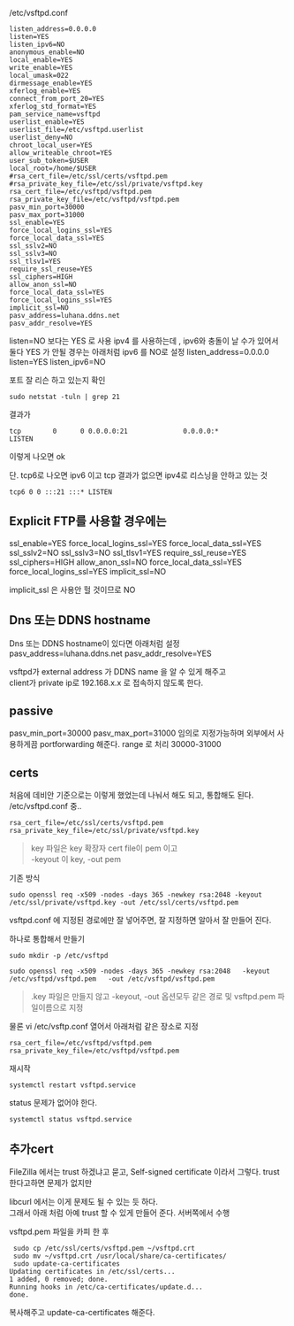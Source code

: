 /etc/vsftpd.conf
```
listen_address=0.0.0.0
listen=YES
listen_ipv6=NO
anonymous_enable=NO
local_enable=YES
write_enable=YES
local_umask=022
dirmessage_enable=YES
xferlog_enable=YES
connect_from_port_20=YES
xferlog_std_format=YES
pam_service_name=vsftpd
userlist_enable=YES
userlist_file=/etc/vsftpd.userlist
userlist_deny=NO
chroot_local_user=YES
allow_writeable_chroot=YES
user_sub_token=$USER
local_root=/home/$USER
#rsa_cert_file=/etc/ssl/certs/vsftpd.pem
#rsa_private_key_file=/etc/ssl/private/vsftpd.key
rsa_cert_file=/etc/vsftpd/vsftpd.pem
rsa_private_key_file=/etc/vsftpd/vsftpd.pem
pasv_min_port=30000
pasv_max_port=31000
ssl_enable=YES
force_local_logins_ssl=YES
force_local_data_ssl=YES
ssl_sslv2=NO
ssl_sslv3=NO
ssl_tlsv1=YES
require_ssl_reuse=YES
ssl_ciphers=HIGH
allow_anon_ssl=NO
force_local_data_ssl=YES
force_local_logins_ssl=YES
implicit_ssl=NO
pasv_address=luhana.ddns.net
pasv_addr_resolve=YES
```

listen=NO 보다는 YES 로 사용 ipv4 를 사용하는데 , ipv6와 충돌이 날 수가 있어서 
둘다 YES 가 안될 경우는 아래처럼 ipv6 를 NO로 설정
listen_address=0.0.0.0
listen=YES
listen_ipv6=NO

포트 잘 리슨 하고 있는지 확인
```
sudo netstat -tuln | grep 21
```
결과가 
```
tcp        0      0 0.0.0.0:21              0.0.0.0:*               LISTEN 
```
이렇게 나오면 ok

단. tcp6로 나오면 ipv6 이고 tcp 결과가 없으면 ipv4로 리스닝을 안하고 있는 것
```
tcp6 0 0 :::21 :::* LISTEN 
```

## Explicit FTP를 사용할 경우에는 

ssl_enable=YES
force_local_logins_ssl=YES
force_local_data_ssl=YES
ssl_sslv2=NO
ssl_sslv3=NO
ssl_tlsv1=YES
require_ssl_reuse=YES
ssl_ciphers=HIGH
allow_anon_ssl=NO
force_local_data_ssl=YES
force_local_logins_ssl=YES
implicit_ssl=NO

implicit_ssl 은 사용안 헐 것이므로 NO

## Dns 또는 DDNS hostname
Dns 또는 DDNS hostname이 있다면 아래처럼 설정
pasv_address=luhana.ddns.net
pasv_addr_resolve=YES

vsftpd가 external address 가 DDNS name 을 알 수 있게 해주고  
client가 private ip로 192.168.x.x 로 접속하지 않도록 한다. 

## passive
pasv_min_port=30000
pasv_max_port=31000
임의로 지정가능하며 외부에서 사용하게끔 portforwarding 해준다. range 로 처리  30000-31000 


## certs
처음에 데비안 기준으로는 이렇게 했었는데 나눠서 해도 되고, 통합해도 된다.
/etc/vsftpd.conf 중.. 
```
rsa_cert_file=/etc/ssl/certs/vsftpd.pem
rsa_private_key_file=/etc/ssl/private/vsftpd.key
```
>  key 파일은 key 확장자  cert file이 pem 이고  
-keyout 이 key, -out pem

기존 방식
```
sudo openssl req -x509 -nodes -days 365 -newkey rsa:2048 -keyout /etc/ssl/private/vsftpd.key -out /etc/ssl/certs/vsftpd.pem
```

vsftpd.conf 에 지정된 경로에만 잘 넣어주면, 잘 지정하면 알아서 잘 만들어 진다.

하나로 통합해서 만들기
```
sudo mkdir -p /etc/vsftpd

sudo openssl req -x509 -nodes -days 365 -newkey rsa:2048   -keyout /etc/vsftpd/vsftpd.pem   -out /etc/vsftpd/vsftpd.pem
```
> .key 파일은 만들지 않고 -keyout, -out 옵션모두 같은 경로 및 vsftpd.pem 파일이름으로 지정

물론 vi /etc/vsftp.conf 열어서 아래처럼 같은 장소로 지정
```
rsa_cert_file=/etc/vsftpd/vsftpd.pem
rsa_private_key_file=/etc/vsftpd/vsftpd.pem
```

재시작
```
systemctl restart vsftpd.service
```

status 문제가 없어야 한다.
```
systemctl status vsftpd.service
```

## 추가cert
FileZilla 에서는 trust 하겠냐고 묻고, Self-signed certificate 이라서 그렇다. trust 한다고하면 
문제가 없지만    

libcurl 에서는 이게 문제도 될 수 있는 듯 하다.  
그래서 아래 처럼 아예 trust 할 수 있게 만들어 준다. 서버쪽에서 수행  

vsftpd.pem 파일을 카피 한 후
```
 sudo cp /etc/ssl/certs/vsftpd.pem ~/vsftpd.crt
 sudo mv ~/vsftpd.crt /usr/local/share/ca-certificates/
 sudo update-ca-certificates 
Updating certificates in /etc/ssl/certs...
1 added, 0 removed; done.
Running hooks in /etc/ca-certificates/update.d...
done.
```

복사해주고 update-ca-certificates  해준다.
